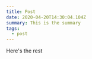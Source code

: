 ```yaml
---
title: Post
date: 2020-04-20T14:30:04.104Z
summary: This is the summary
tags:
  - post
---
```

Here's the rest